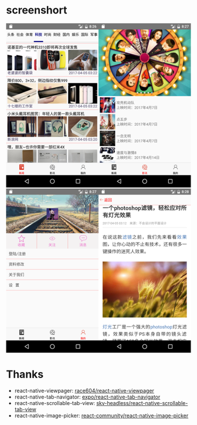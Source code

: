 # screenshort
<img src="screenshort/1.png" width="50%"><img src="screenshort/2.png" width="50%">
<img src="screenshort/3.png" width="50%"><img src="screenshort/4.png" width="50%">
# Thanks
- react-native-viewpager: <a href="https://github.com/race604/react-native-viewpager">race604/react-native-viewpager</a>
- react-native-tab-navigator: <a href="https://github.com/expo/react-native-tab-navigator">expo/react-native-tab-navigator</a>
- react-native-scrollable-tab-view: <a href="https://github.com/skv-headless/react-native-scrollable-tab-view">skv-headless/react-native-scrollable-tab-view</a>
- react-native-image-picker: <a href="https://github.com/react-community/react-native-image-picker">react-community/react-native-image-picker</a>
